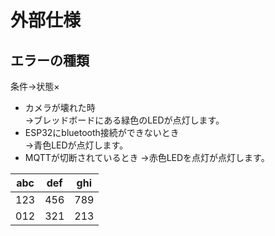 # 外部仕様  



## エラーの種類  
条件→状態×

 - カメラが壊れた時  
   →ブレッドボードにある緑色のLEDが点灯します。    
 - ESP32にbluetooth接続ができないとき  
   →青色LEDが点灯します。
 - MQTTが切断されているとき
   →赤色LEDを点灯が点灯します。

|abc|def|ghi|
|---|---|---|
|123|456|789|
|012|321|213| 